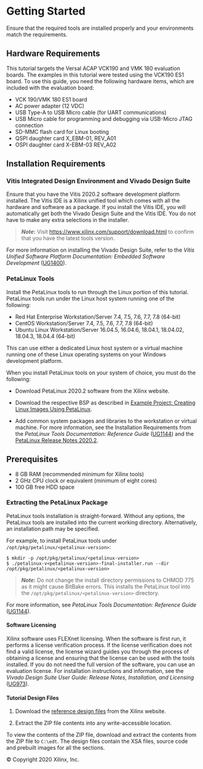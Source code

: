 # Getting Started

 Ensure that the required tools are installed properly and your environments match the requirements.

## Hardware Requirements

 This tutorial targets the Versal ACAP VCK190 and VMK 180 evaluation boards.
 The examples in this tutorial were tested using the VCK190 ES1
 board. To use this guide, you need the following hardware items, which
 are included with the evaluation board:

- VCK 190/VMK 180 ES1 board
- AC power adapter (12 VDC)
- USB Type-A to USB Micro cable (for UART communications)
- USB Micro cable for programming and debugging via USB-Micro JTAG connection
- SD-MMC flash card for Linux booting
- QSPI daughter card X_EBM-01, REV_A01
- OSPI daughter card X-EBM-03 REV_A02

## Installation Requirements

### Vitis Integrated Design Environment and Vivado Design Suite

 Ensure that you have the Vitis 2020.2 software development platform
 installed. The Vitis IDE is a Xilinx unified tool which comes with all
 the hardware and software as a package. If you install the Vitis IDE,
 you will automatically get both the Vivado Design Suite and the Vitis
 IDE. You do not have to make any extra selections in the installer.

 >***Note*:** Visit <https://www.xilinx.com/support/download.html> to
 confirm that you have the latest tools version.

 For more information on installing the Vivado Design Suite, refer to
 the *Vitis Unified Software Platform Documentation: Embedded Software
 Development*
 ([UG1400](https://www.xilinx.com/cgi-bin/docs/rdoc?v=latest%3Bd%3Dug1400-vitis-embedded.pdf)).

### PetaLinux Tools

 Install the PetaLinux tools to run through the Linux portion of this
 tutorial. PetaLinux tools run under the Linux host system running one
 of the following:

- Red Hat Enterprise Workstation/Server 7.4, 7.5, 7.6, 7.7, 7.8 (64-bit)
- CentOS Workstation/Server 7.4, 7.5, 7.6, 7.7, 7.8 (64-bit)
- Ubuntu Linux Workstation/Server 16.04.5, 16.04.6, 18.04.1, 18.04.02, 18.04.3, 18.04.4 (64-bit)

 This can use either a dedicated Linux host system or a virtual machine
 running one of these Linux operating systems on your Windows
 development platform.

 When you install PetaLinux tools on your system of choice, you must do
 the following:

- Download PetaLinux 2020.2 software from the Xilinx website.

- Download the respective BSP as described in [Example Project: Creating Linux Images Using PetaLinux](#example-project-creating-linux-images-using-petalinux).

- Add common system packages and libraries to the workstation or
     virtual machine. For more information, see the Installation
     Requirements from the *PetaLinux Tools Documentation: Reference
     Guide*
     ([UG1144](https://www.xilinx.com/cgi-bin/docs/rdoc?v=latest%3Bd%3Dug1144-petalinux-tools-reference-guide.pdf)) and the [PetaLinux Release Notes 2020.2](https://xilinx.sharepoint.com/sites/XKB/SitePages/Articleviewer.aspx?ArticleNumber=75775).

## Prerequisites

- 8 GB RAM (recommended minimum for Xilinx tools)
- 2 GHz CPU clock or equivalent (minimum of eight cores)
- 100 GB free HDD space

### Extracting the PetaLinux Package

 PetaLinux tools installation is straight-forward. Without any options,
 the PetaLinux tools are installed into the current working directory.
 Alternatively, an installation path may be specified.

 For example, to install PetaLinux tools under `/opt/pkg/petalinux/<petalinux-version>`:

```
$ mkdir -p /opt/pkg/petalinux/<petalinux-version>
$ ./petalinux-v<petalinux-version>-final-installer.run --dir /opt/pkg/petalinux/<petalinux-version>
```

>***Note*:** Do not change the install directory permissions to CHMOD 775 as it might cause BitBake errors.
This installs the PetaLinux tool into the `/opt/pkg/petalinux/<petalinux-version>` directory.

 For more information, see *PetaLinux Tools Documentation: Reference Guide*
 ([UG1144](https://www.xilinx.com/cgi-bin/docs/rdoc?v=latest%3Bd%3Dug1144-petalinux-tools-reference-guide.pdf)).

#### Software Licensing

 Xilinx software uses FLEXnet licensing. When the software is first
 run, it performs a license verification process. If the license
 verification does not find a valid license, the license wizard guides
 you through the process of obtaining a license and ensuring that the
 license can be used with the tools installed. If you do not need the
 full version of the software, you can use an evaluation license. For
 installation instructions and information, see the *Vivado Design
 Suite User Guide: Release Notes, Installation, and Licensing*
 ([UG973](https://www.xilinx.com/cgi-bin/docs/rdoc?v=latest%3Bt%3Dvivado%2Binstall%2Bguide)).

#### Tutorial Design Files

1. Download the [reference design files](https://www.xilinx.com/cgi-bin/docs/ctdoc?cid=12516610-29d7-4627-bd77-dbfaa3a50ef0;d=ug1305-versal-embedded-tutorial.zip) from the Xilinx website.

2. Extract the ZIP file contents into any write-accessible location.

 To view the contents of the ZIP file, download and extract the
 contents from the ZIP file to `C:\edt`. The design files contain the
 XSA files, source code and prebuilt images for all the sections.

 
 © Copyright 2020 Xilinx, Inc.
